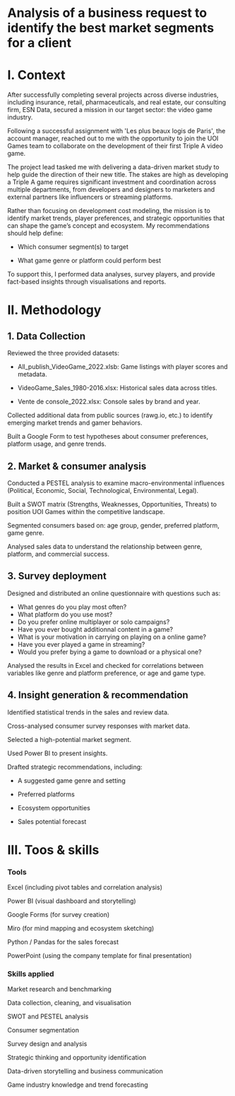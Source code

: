 # Analysis of a business request to identify the best market segments for a client
# I. Context
After successfully completing several projects across diverse industries, including insurance, retail, pharmaceuticals, and real estate, our consulting firm, ESN Data, secured a mission in our target sector: the video game industry.

Following a successful assignment with 'Les plus beaux logis de Paris', the account manager, reached out to me with the opportunity to join the UOI Games team to collaborate on the development of their first Triple A video game.

The project lead tasked me with delivering a data-driven market study to help guide the direction of their new title. The stakes are high as developing a Triple A game requires significant investment and coordination across multiple departments, from developers and designers to marketers and external partners like influencers or streaming platforms.

Rather than focusing on development cost modeling, the mission is to identify market trends, player preferences, and strategic opportunities that can shape the game’s concept and ecosystem. My recommendations should help define:

- Which consumer segment(s) to target

- What game genre or platform could perform best

To support this, I performed data analyses, survey players, and provide fact-based insights through visualisations and reports.

# II. Methodology
## 1. Data Collection
Reviewed the three provided datasets:

- All_publish_VideoGame_2022.xlsb: Game listings with player scores and metadata.

- VideoGame_Sales_1980-2016.xlsx: Historical sales data across titles.

- Vente de console_2022.xlsx: Console sales by brand and year.

Collected additional data from public sources (rawg.io, etc.) to identify emerging market trends and gamer behaviors.

Built a Google Form to test hypotheses about consumer preferences, platform usage, and genre trends.

## 2. Market & consumer analysis
Conducted a PESTEL analysis to examine macro-environmental influences (Political, Economic, Social, Technological, Environmental, Legal).

Built a SWOT matrix (Strengths, Weaknesses, Opportunities, Threats) to position UOI Games within the competitive landscape.

Segmented consumers based on: age group, gender, preferred platform, game genre.

Analysed sales data to understand the relationship between genre, platform, and commercial success.

## 3. Survey deployment
Designed and distributed an online questionnaire with questions such as:

- What genres do you play most often?
- What platform do you use most?
- Do you prefer online multiplayer or solo campaigns?
- Have you ever bought additionnal content in a game?
- What is your motivation in carrying on playing on a online game?
- Have you ever played a game in streaming?
- Would you prefer bying a game to download or a physical one?

Analysed the results in Excel and checked for correlations between variables like genre and platform preference, or age and game type.

## 4. Insight generation & recommendation
Identified statistical trends in the sales and review data.

Cross-analysed consumer survey responses with market data.

Selected a high-potential market segment.

Used Power BI to present insights.

Drafted strategic recommendations, including:

- A suggested game genre and setting

- Preferred platforms

- Ecosystem opportunities

- Sales potential forecast

# III. Toos & skills

### Tools
Excel (including pivot tables and correlation analysis)

Power BI (visual dashboard and storytelling)

Google Forms (for survey creation)

Miro (for mind mapping and ecosystem sketching)

Python / Pandas for the sales forecast

PowerPoint (using the company template for final presentation)

### Skills applied
Market research and benchmarking

Data collection, cleaning, and visualisation

SWOT and PESTEL analysis

Consumer segmentation

Survey design and analysis

Strategic thinking and opportunity identification

Data-driven storytelling and business communication

Game industry knowledge and trend forecasting
